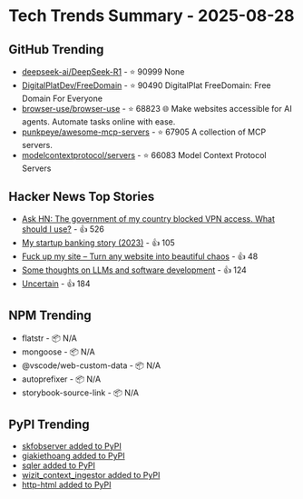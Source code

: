 # Tech Trends Summary - 2025-08-28

## GitHub Trending
- [deepseek-ai/DeepSeek-R1](https://github.com/deepseek-ai/DeepSeek-R1) - ⭐ 90999
  None
- [DigitalPlatDev/FreeDomain](https://github.com/DigitalPlatDev/FreeDomain) - ⭐ 90490
  DigitalPlat FreeDomain: Free Domain For Everyone
- [browser-use/browser-use](https://github.com/browser-use/browser-use) - ⭐ 68823
  🌐 Make websites accessible for AI agents. Automate tasks online with ease.
- [punkpeye/awesome-mcp-servers](https://github.com/punkpeye/awesome-mcp-servers) - ⭐ 67905
  A collection of MCP servers.
- [modelcontextprotocol/servers](https://github.com/modelcontextprotocol/servers) - ⭐ 66083
  Model Context Protocol Servers

## Hacker News Top Stories
- [Ask HN: The government of my country blocked VPN access. What should I use?](https://news.ycombinator.com/item?id=45054260) - 👍 526
- [My startup banking story (2023)](https://mitchellh.com/writing/my-startup-banking-story) - 👍 105
- [Fuck up my site – Turn any website into beautiful chaos](https://www.fuckupmysite.com/?url=https%3A%2F%2Fnews.ycombinator.com&torchCursor=true&comicSans=true&fakeCursors=true&peskyFly=true) - 👍 48
- [Some thoughts on LLMs and software development](https://martinfowler.com/articles/202508-ai-thoughts.html) - 👍 124
- [Uncertain<T>](https://nshipster.com/uncertainty/) - 👍 184

## NPM Trending
- flatstr - 📦 N/A
- mongoose - 📦 N/A
- @vscode/web-custom-data - 📦 N/A
- autoprefixer - 📦 N/A
- storybook-source-link - 📦 N/A

## PyPI Trending
- [skfobserver added to PyPI](https://pypi.org/project/skfobserver/)
- [giakiethoang added to PyPI](https://pypi.org/project/giakiethoang/)
- [sqler added to PyPI](https://pypi.org/project/sqler/)
- [wizit_context_ingestor added to PyPI](https://pypi.org/project/wizit-context-ingestor/)
- [http-html added to PyPI](https://pypi.org/project/http-html/)
